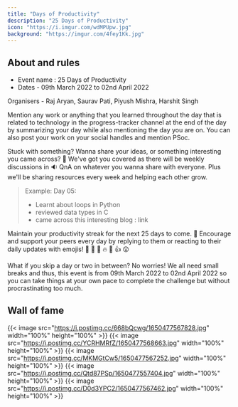 ```yaml
---
title: "Days of Productivity"
description: "25 Days of Productivity"
icon: "https://i.imgur.com/wdMPUpw.jpg"
background: "https://imgur.com/4fey1Kk.jpg"
---
```


## About and rules

- Event name : 25 Days of Productivity
- Dates - 09th March 2022 to 02nd April 2022

Organisers - Raj Aryan, Saurav Pati, Piyush Mishra, Harshit Singh

Mention any work or anything that you learned throughout the day that is related to technology in the progress-tracker channel at the end of the day by summarizing your day while also mentioning the day you are on. 
You can also post your work on your social handles and mention PSoc.

Stuck with something? Wanna share your ideas, or something interesting you came across? 🤔 
We've got you covered as there will be weekly discussions in 🔉 QnA on whatever you wanna share with everyone. Plus we'll be sharing resources every week and helping each other grow.

> Example:
> Day 05:
> - Learnt about loops in Python
> - reviewed data types in C
> - came across this interesting blog : link


Maintain your productivity streak for the next 25 days to come. 😤 
Encourage and support your peers every day by replying to them or reacting to their daily updates with emojis! 🙌 🤩 🥳 🔥 🚀 👍 😲 

What if you skip a day or two in between? No worries! We all need small breaks and thus, this event is from 09th March 2022 to 02nd April 2022 so you can take things at your own pace to complete the challenge but without procrastinating too much. 

## Wall of fame

{{< image src="https://i.postimg.cc/668bQcwg/1650477567828.jpg" width="100%" height="100%" >}}
{{< image src="https://i.postimg.cc/YCRHMRfZ/1650477568663.jpg" width="100%" height="100%" >}}
{{< image src="https://i.postimg.cc/MKMGtCw5/1650477567252.jpg" width="100%" height="100%" >}}
{{< image src="https://i.postimg.cc/Qtd87PSp/1650477557404.jpg" width="100%" height="100%" >}}
{{< image src="https://i.postimg.cc/D0d3YPC2/1650477567462.jpg" width="100%" height="100%" >}}